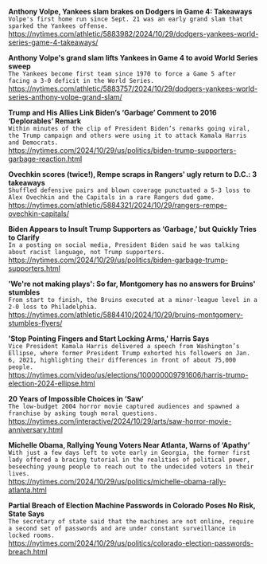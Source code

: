 **Anthony Volpe, Yankees slam brakes on Dodgers in Game 4: Takeaways**\
`Volpe's first home run since Sept. 21 was an early grand slam that sparked the Yankees offense.`\
https://nytimes.com/athletic/5883982/2024/10/29/dodgers-yankees-world-series-game-4-takeaways/

**Anthony Volpe's grand slam lifts Yankees in Game 4 to avoid World Series sweep**\
`The Yankees become first team since 1970 to force a Game 5 after facing a 3-0 deficit in the World Series.`\
https://nytimes.com/athletic/5883757/2024/10/29/dodgers-yankees-world-series-anthony-volpe-grand-slam/

**Trump and His Allies Link Biden’s ‘Garbage’ Comment to 2016 ‘Deplorables’ Remark**\
`Within minutes of the clip of President Biden’s remarks going viral, the Trump campaign and others were using it to attack Kamala Harris and Democrats.`\
https://nytimes.com/2024/10/29/us/politics/biden-trump-supporters-garbage-reaction.html

**Ovechkin scores (twice!), Rempe scraps in Rangers' ugly return to D.C.: 3 takeaways**\
`Shuffled defensive pairs and blown coverage punctuated a 5-3 loss to Alex Ovechkin and the Capitals in a rare Rangers dud game.`\
https://nytimes.com/athletic/5884321/2024/10/29/rangers-rempe-ovechkin-capitals/

**Biden Appears to Insult Trump Supporters as ‘Garbage,’ but Quickly Tries to Clarify**\
`In a posting on social media, President Biden said he was talking about racist language, not Trump supporters.`\
https://nytimes.com/2024/10/29/us/politics/biden-garbage-trump-supporters.html

**'We're not making plays': So far, Montgomery has no answers for Bruins' stumbles**\
`From start to finish, the Bruins executed at a minor-league level in a 2-0 loss to Philadelphia.`\
https://nytimes.com/athletic/5884410/2024/10/29/bruins-montgomery-stumbles-flyers/

**'Stop Pointing Fingers and Start Locking Arms,' Harris Says**\
`Vice President Kamala Harris delivered a speech from Washington’s Ellipse, where former President Trump exhorted his followers on Jan. 6, 2021, highlighting their differences in front of about 75,000 people.`\
https://nytimes.com/video/us/elections/100000009791606/harris-trump-election-2024-ellipse.html

**20 Years of Impossible Choices in ‘Saw’**\
`The low-budget 2004 horror movie captured audiences and spawned a franchise by asking tough moral questions.`\
https://nytimes.com/interactive/2024/10/29/arts/saw-horror-movie-anniversary.html

**Michelle Obama, Rallying Young Voters Near Atlanta, Warns of ‘Apathy’**\
`With just a few days left to vote early in Georgia, the former first lady offered a bracing tutorial in the realities of political power, beseeching young people to reach out to the undecided voters in their lives.`\
https://nytimes.com/2024/10/29/us/politics/michelle-obama-rally-atlanta.html

**Partial Breach of Election Machine Passwords in Colorado Poses No Risk, State Says**\
`The secretary of state said that the machines are not online, require a second set of passwords and are under constant surveillance in locked rooms.`\
https://nytimes.com/2024/10/29/us/politics/colorado-election-passwords-breach.html


